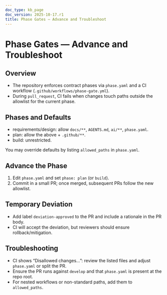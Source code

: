 ```yaml
---
doc_type: kb_page
doc_version: 2025-10-17.r1
title: Phase Gates — Advance and Troubleshoot
---
```


# Phase Gates — Advance and Troubleshoot

## Overview

- The repository enforces contract phases via `phase.yaml` and a CI workflow (`.github/workflows/phase-gate.yml`).
- During `pull_request`, CI fails when changes touch paths outside the allowlist for the current phase.

## Phases and Defaults

- requirements/design: allow `docs/**`, `AGENTS.md`, `ai/**`, `phase.yaml`.
- plan: allow the above + `.github/**`.
- build: unrestricted.

You may override defaults by listing `allowed_paths` in `phase.yaml`.

## Advance the Phase

1) Edit `phase.yaml` and set `phase: plan` (or `build`).  
2) Commit in a small PR; once merged, subsequent PRs follow the new allowlist.

## Temporary Deviation

- Add label `deviation-approved` to the PR and include a rationale in the PR body.  
- CI will accept the deviation, but reviewers should ensure rollback/mitigation.

## Troubleshooting

- CI shows “Disallowed changes…”: review the listed files and adjust `phase.yaml` or split the PR.  
- Ensure the PR runs against `develop` and that `phase.yaml` is present at the repo root.  
- For nested workflows or non-standard paths, add them to `allowed_paths`.

